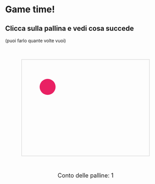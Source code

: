 # **Game time!**
## Clicca sulla pallina e vedi cosa succede
(puoi farlo quante volte vuoi)


<div class="your-custom-html">
  <!-- HTML content goes here -->
</div>


<!DOCTYPE html>
<html lang="en">
<head>
  <meta charset="UTF-8">
  <meta name="viewport" content="width=device-width, initial-scale=1.0">
  <title>Cursor Trail with Images</title>
  <style>
    body {
      margin: 0;
      overflow: hidden;
    }
    .cursor {
      position: absolute;
      width: 20px;
      height: 20px;
      border-radius: 50%;
      pointer-events: none;
      transition: transform 0.1s ease;
      opacity: 0.7;
    }

    .trail {
      position: absolute;
      width: 30px;
      height: 30px;
      background-size: cover;
      background-repeat: no-repeat;
      pointer-events: none;
      transition: transform 0.1s ease;
    }
  </style>
</head>
<body>

<div class="cursor"></div>

<script>
  const cursor = document.querySelector('.cursor');
  const trails = [];
  let trailCount = 10; // Number of trail elements

  // Image URL for the trail
const trailImageURL = '/assets/star_grey.svg';  // Temporarily use an online image for testing

  
  // Create trail elements
  for (let i = 0; i < trailCount; i++) {
    const trail = document.createElement('div');
    trail.classList.add('trail');
    trail.style.backgroundImage = `url(${trailImageURL})`;
    document.body.appendChild(trail);
    trails.push(trail);
  }

  // Update cursor and trails position
  document.addEventListener('mousemove', (e) => {
    cursor.style.left = `${e.pageX - cursor.offsetWidth / 2}px`;
    cursor.style.top = `${e.pageY - cursor.offsetHeight / 2}px`;

    trails.forEach((trail, index) => {
      const delay = index * 50; // Delay for each trail element
      setTimeout(() => {
        trail.style.left = `${e.pageX - trail.offsetWidth / 2}px`;
        trail.style.top = `${e.pageY - trail.offsetHeight / 2}px`;
        trail.style.opacity = 1 - (index / trailCount);
      }, delay);
    });
  });

  // Clean up trails after animation
  setInterval(() => {
    trails.forEach(trail => {
      trail.style.opacity = '0';
    });
  }, 200);
</script>

</body>
</html>







<div style="position: relative; height: 300px; width: 400px; margin: 50px auto; overflow: hidden; border: 1px solid #ccc;" id="ball-container">
    <div class="ball" onclick="duplicateBall(this)"></div>
</div>
<div id="counter" style="text-align: center; font-size: 18px; margin-top: 10px;">
    Conto delle palline: <span id="ball-count">1</span>
</div>

<style>
    .ball {
        width: 50px;
        height: 50px;
        background-color: #e92063;
        border-radius: 50%;
        position: absolute;
        top: 0;
        left: 50%;
        transform: translateX(-50%);
        cursor: pointer;
        animation: circularMove 4s infinite ease-in-out;
    }

    /* Initial circular movement pattern for the first ball */
    @keyframes circularMove {
        0% { top: 20%; left: 20%; }
        25% { top: 20%; left: 80%; }
        50% { top: 80%; left: 80%; }
        75% { top: 80%; left: 20%; }
        100% { top: 20%; left: 20%; }
    }

    /* Random bounce animations for duplicated balls */
    @keyframes randomBounce {
        0% { transform: translate(0, 0); }
        25% { transform: translate(40px, -60px); }
        50% { transform: translate(-50px, 50px); }
        75% { transform: translate(30px, 70px); }
        100% { transform: translate(0, 0); }
    }
</style>

<script>
    let ballCount = 1; // Start with 1 since the initial ball is already in place

    function updateCounter() {
        document.getElementById('ball-count').innerText = ballCount;
    }

    function duplicateBall(originalBall) {
        // Clone the ball element
        const newBall = originalBall.cloneNode(true);
        
        // Randomize size and color for each new ball
        newBall.style.width = `${20 + Math.random() * 50}px`;
        newBall.style.height = newBall.style.width;
        newBall.style.backgroundColor = `#${Math.floor(Math.random() * 16777215).toString(16)}`;

        // Set a random position within the container for the new ball
        newBall.style.top = `${Math.random() * 80}%`;
        newBall.style.left = `${Math.random() * 80}%`;

        // Set a unique random bounce animation duration
        const randomDuration = 2 + Math.random() * 3;
        newBall.style.animation = `randomBounce ${randomDuration}s infinite alternate ease-in-out`;

        // Append the new ball to the container
        document.getElementById('ball-container').appendChild(newBall);

        // Add the same onclick function to the new ball so it can duplicate itself
        newBall.onclick = function() { duplicateBall(newBall); };

        // Update the counter
        ballCount++;
        updateCounter();
    }
</script>
